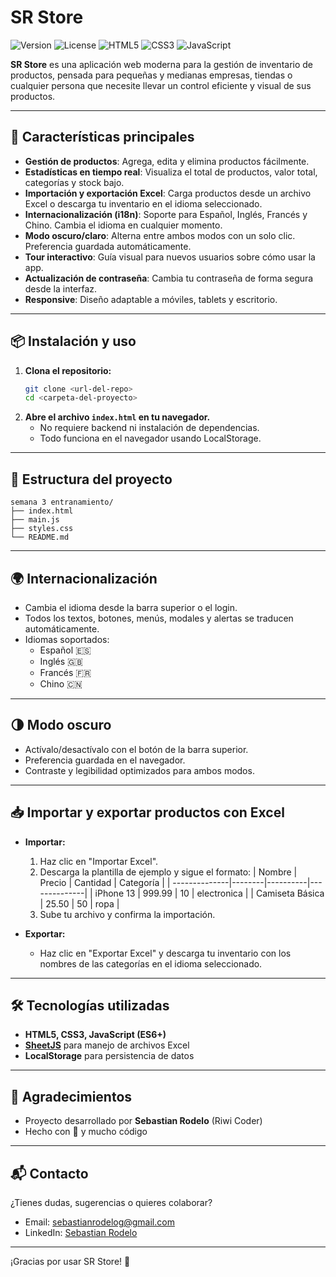 # SR Store 
![Version](https://img.shields.io/badge/version-1.0.0-blue.svg)
![License](https://img.shields.io/badge/license-MIT-green.svg)
![HTML5](https://img.shields.io/badge/HTML5-E34F26?logo=html5&logoColor=white)
![CSS3](https://img.shields.io/badge/CSS3-1572B6?logo=css3&logoColor=white)
![JavaScript](https://img.shields.io/badge/JavaScript-F7DF1E?logo=javascript&logoColor=black)

**SR Store** es una aplicación web moderna para la gestión de inventario de productos, pensada para pequeñas y medianas empresas, tiendas o cualquier persona que necesite llevar un control eficiente y visual de sus productos.

---

## 🚀 Características principales

- **Gestión de productos**: Agrega, edita y elimina productos fácilmente.
- **Estadísticas en tiempo real**: Visualiza el total de productos, valor total, categorías y stock bajo.
- **Importación y exportación Excel**: Carga productos desde un archivo Excel o descarga tu inventario en el idioma seleccionado.
- **Internacionalización (i18n)**: Soporte para Español, Inglés, Francés y Chino. Cambia el idioma en cualquier momento.
- **Modo oscuro/claro**: Alterna entre ambos modos con un solo clic. Preferencia guardada automáticamente.
- **Tour interactivo**: Guía visual para nuevos usuarios sobre cómo usar la app.
- **Actualización de contraseña**: Cambia tu contraseña de forma segura desde la interfaz.
- **Responsive**: Diseño adaptable a móviles, tablets y escritorio.

---

## 📦 Instalación y uso

1. **Clona el repositorio:**
   ```bash
   git clone <url-del-repo>
   cd <carpeta-del-proyecto>
   ```
2. **Abre el archivo `index.html` en tu navegador.**
   - No requiere backend ni instalación de dependencias.
   - Todo funciona en el navegador usando LocalStorage.

---

## 📝 Estructura del proyecto

```
semana 3 entranamiento/
├── index.html
├── main.js
├── styles.css
└── README.md
```

---

## 🌍 Internacionalización

- Cambia el idioma desde la barra superior o el login.
- Todos los textos, botones, menús, modales y alertas se traducen automáticamente.
- Idiomas soportados:
  - Español 🇪🇸
  - Inglés 🇬🇧
  - Francés 🇫🇷
  - Chino 🇨🇳

---

## 🌗 Modo oscuro

- Actívalo/desactívalo con el botón de la barra superior.
- Preferencia guardada en el navegador.
- Contraste y legibilidad optimizados para ambos modos.

---

## 📥 Importar y exportar productos con Excel

- **Importar:**

  1. Haz clic en "Importar Excel".
  2. Descarga la plantilla de ejemplo y sigue el formato:
     | Nombre | Precio | Cantidad | Categoría |
     | --------------|--------|----------|--------------|
     | iPhone 13 | 999.99 | 10 | electronica |
     | Camiseta Básica | 25.50 | 50 | ropa |
  3. Sube tu archivo y confirma la importación.

- **Exportar:**
  - Haz clic en "Exportar Excel" y descarga tu inventario con los nombres de las categorías en el idioma seleccionado.

---

## 🛠️ Tecnologías utilizadas

- **HTML5, CSS3, JavaScript (ES6+)**
- **[SheetJS](https://sheetjs.com/)** para manejo de archivos Excel
- **LocalStorage** para persistencia de datos

---

## 🙏 Agradecimientos

- Proyecto desarrollado por **Sebastian Rodelo** (Riwi Coder)
- Hecho con 💜 y mucho código

---

## 📬 Contacto

¿Tienes dudas, sugerencias o quieres colaborar?

- Email: [sebastianrodelog@gmail.com](mailto:sebastianrodelog@gmail.com.com)
- LinkedIn: [Sebastian Rodelo](https://www.linkedin.com/in/sebastian-rodelo-2a30041b1/)

---

¡Gracias por usar SR Store! 🎉
